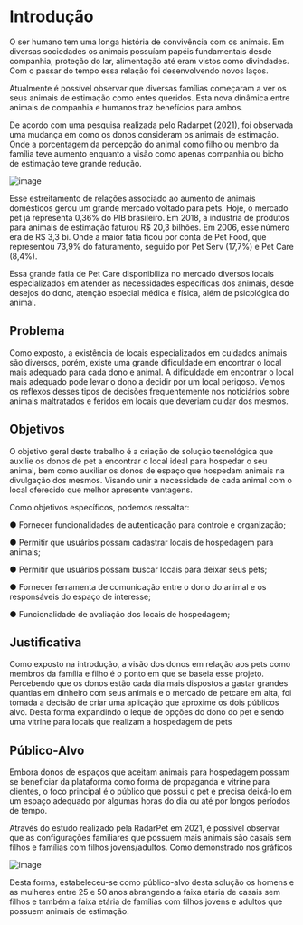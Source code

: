 # Introdução

O ser humano tem uma longa história de convivência com os animais. Em diversas sociedades os animais possuíam papéis fundamentais desde companhia, proteção do lar, alimentação até eram vistos como divindades. Com o passar do tempo essa relação foi desenvolvendo novos laços.

Atualmente é possível observar que diversas famílias começaram a ver os seus animais de estimação como entes queridos. Esta nova dinâmica entre animais de companhia e humanos traz benefícios para ambos.

De acordo com uma pesquisa realizada pelo Radarpet (2021), foi observada uma mudança em como os donos consideram os animais de estimação. Onde a porcentagem da percepção do animal como filho ou membro da família teve aumento enquanto a visão como apenas companhia ou bicho de estimação teve grande redução.

![image](https://user-images.githubusercontent.com/85761080/187695074-c7d611aa-8b2c-4a2a-843c-e89f13c36906.png)

Esse estreitamento de relações associado ao aumento de animais domésticos gerou um grande mercado voltado para pets. Hoje, o mercado pet já representa 0,36% do PIB brasileiro. Em 2018, a indústria de produtos para animais de estimação faturou R$ 20,3 bilhões. Em 2006, esse número era de R$ 3,3 bi. Onde a maior fatia ficou por conta de Pet Food, que representou 73,9% do faturamento, seguido por Pet Serv (17,7%) e Pet Care (8,4%).  

Essa grande fatia de Pet Care disponibiliza no mercado diversos locais especializados em atender as necessidades específicas dos animais, desde desejos do dono, atenção especial médica e física, além de psicológica do animal.

## Problema

Como exposto, a existência de locais especializados em cuidados animais são diversos, porém, existe uma grande dificuldade em encontrar o local mais adequado para cada dono e animal. A dificuldade em encontrar o local mais adequado pode levar o dono a decidir por um local perigoso. Vemos os reflexos desses tipos de decisões frequentemente nos noticiários sobre animais maltratados e feridos em locais que deveriam cuidar dos mesmos.

## Objetivos

O objetivo geral deste trabalho é a criação de solução tecnológica que auxilie os donos de pet a encontrar o local ideal para hospedar o seu animal, bem como auxiliar os donos de espaço que hospedam animais na divulgação dos mesmos. Visando unir a necessidade de cada animal com o local oferecido que melhor apresente vantagens.

Como objetivos específicos, podemos ressaltar:

●	Fornecer funcionalidades de autenticação para controle e organização;

●	Permitir que usuários possam cadastrar locais de hospedagem para animais;

●	Permitir que usuários possam buscar locais para deixar seus pets;

●	Fornecer ferramenta de comunicação entre o dono do animal e os responsáveis do espaço de interesse;

●	Funcionalidade de avaliação dos locais de hospedagem;

## Justificativa

Como exposto na introdução, a visão dos donos em relação aos pets como membros da família e filho é o ponto em que se baseia esse projeto. Percebendo que os donos estão cada dia mais dispostos a gastar grandes quantias em dinheiro com seus animais e o mercado de petcare em alta, foi tomada a decisão de criar uma aplicação que aproxime os dois públicos alvo. Desta forma expandindo o leque de opções do dono do pet e sendo uma vitrine para locais que realizam a hospedagem de pets

## Público-Alvo

Embora donos de espaços que aceitam animais para hospedagem possam se beneficiar da plataforma como forma de propaganda e vitrine para clientes, o foco principal é o público que possui o pet e precisa deixá-lo em um espaço adequado por algumas horas do dia ou até por longos períodos de tempo.

Através do estudo realizado pela RadarPet em 2021, é possível observar que as configurações familiares que possuem mais animais são casais sem filhos e famílias com filhos jovens/adultos. Como demonstrado nos gráficos

![image](https://user-images.githubusercontent.com/85761080/187695621-9c0044bd-9913-4b77-9819-2aae92df4de1.png)

Desta forma, estabeleceu-se como público-alvo desta solução os homens e as mulheres entre 25 e 50 anos abrangendo a faixa etária de casais sem filhos e também a faixa etária de famílias com filhos jovens e adultos que possuem animais de estimação.
